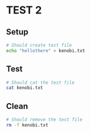 # TEST 2

## Setup

```bash
# Should create test file
echo "hellothere" > kenobi.txt
```

## Test

```bash
# Should cat the test file
cat kenobi.txt
```

## Clean

```bash
# Should remove the test file
rm -f kenobi.txt
```


